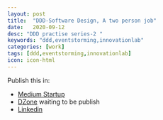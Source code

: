 ```yaml
---
layout: post
title:  "DDD-Software Design, A two person job"
date:   2020-09-12
desc: "DDD practise series-2 "
keywords: "ddd,eventstorming,innovationlab"
categories: [work]
tags: [ddd,eventstorming,innovationlab]
icon: icon-html
---
```

Publish this in:
  * [Medium Startup](https://medium.com/@ryanzhangcheng/ddd-software-design-a-two-person-job-1f84af238e31)
  * [DZone]() waiting to be publish
  * [Linkedin](https://www.linkedin.com/pulse/ddd-software-design-two-person-job-%E8%AF%9A-%E5%BC%A0/)
